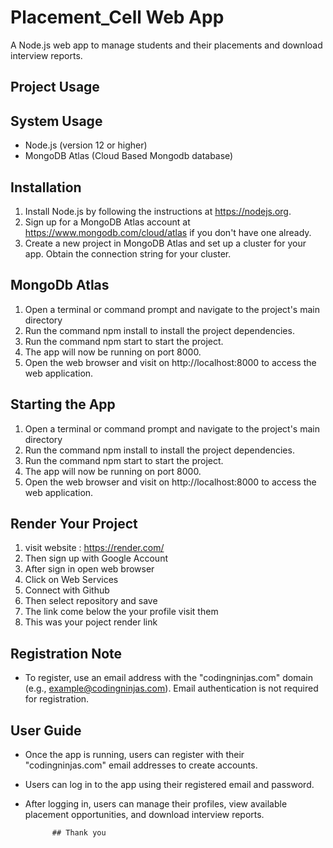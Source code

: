 # Placement_Cell Web App

A Node.js web app to manage students and their placements and download interview reports.

## Project Usage

## System Usage

+ Node.js (version 12 or higher)
+ MongoDB Atlas (Cloud Based Mongodb database)

## Installation

1. Install Node.js by following the instructions at https://nodejs.org.
2. Sign up for a MongoDB Atlas account at https://www.mongodb.com/cloud/atlas if you don't have one already.
3. Create a new project in MongoDB Atlas and set up a cluster for your app. Obtain the connection string for your cluster.

## MongoDb Atlas

1. Open a terminal or command prompt and navigate to the project's main directory
2. Run the command npm install to install the project dependencies.
3. Run the command npm start to start the project.
4. The app will now be running on port 8000.
5. Open the web browser and visit on http://localhost:8000 to access the web application.

## Starting the App

1. Open a terminal or command prompt and navigate to the project's main directory
2. Run the command npm install to install the project dependencies.
3. Run the command npm start to start the project.
4. The app will now be running on port 8000.
5. Open the web browser and visit on http://localhost:8000 to access the web application.

## Render Your Project

1. visit website : https://render.com/
2. Then sign up with Google Account
3. After sign in open web browser
4. Click on Web Services
5. Connect with Github
6. Then select repository and save
7. The link come below the your profile visit them
8. This was your poject render link

## Registration Note

+ To register, use an email address with the "codingninjas.com" domain (e.g., example@codingninjas.com). Email authentication is not required for registration.

## User Guide

+ Once the app is running, users can register with their "codingninjas.com" email addresses to create accounts.
+ Users can log in to the app using their registered email and password.
+ After logging in, users can manage their profiles, view available placement opportunities, and download interview reports.

            ## Thank you
